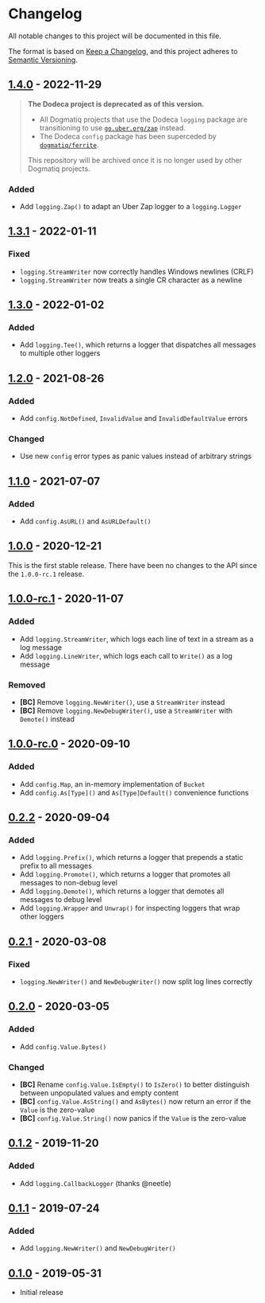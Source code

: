 # Changelog

All notable changes to this project will be documented in this file.

The format is based on [Keep a Changelog], and this project adheres to
[Semantic Versioning].

<!-- references -->

[keep a changelog]: https://keepachangelog.com/en/1.0.0/
[semantic versioning]: https://semver.org/spec/v2.0.0.html

## [1.4.0] - 2022-11-29

> **The Dodeca project is deprecated as of this version.**
>
> - All Dogmatiq projects that use the Dodeca `logging` package are transitioning
>   to use [`go.uber.org/zap`](https://github.com/uber-go/zap) instead.
> - The Dodeca `config` package has been superceded by
>   [`dogmatiq/ferrite`](https://github.com/dogmatiq/ferrite).
>
> This repository will be archived once it is no longer used by other Dogmatiq
> projects.

### Added

- Add `logging.Zap()` to adapt an Uber Zap logger to a `logging.Logger`

## [1.3.1] - 2022-01-11

### Fixed

- `logging.StreamWriter` now correctly handles Windows newlines (CRLF)
- `logging.StreamWriter` now treats a single CR character as a newline

## [1.3.0] - 2022-01-02

### Added

- Add `logging.Tee()`, which returns a logger that dispatches all messages to multiple other loggers

## [1.2.0] - 2021-08-26

### Added

- Add `config.NotDefined`, `InvalidValue` and `InvalidDefaultValue` errors

### Changed

- Use new `config` error types as panic values instead of arbitrary strings

## [1.1.0] - 2021-07-07

### Added

- Add `config.AsURL()` and `AsURLDefault()`

## [1.0.0] - 2020-12-21

This is the first stable release. There have been no changes to the API since
the `1.0.0-rc.1` release.

## [1.0.0-rc.1] - 2020-11-07

### Added

- Add `logging.StreamWriter`, which logs each line of text in a stream as a log message
- Add `logging.LineWriter`, which logs each call to `Write()` as a log message

### Removed

- **[BC]** Remove `logging.NewWriter()`, use a `StreamWriter` instead
- **[BC]** Remove `logging.NewDebugWriter()`, use a `StreamWriter` with `Demote()` instead

## [1.0.0-rc.0] - 2020-09-10

### Added

- Add `config.Map`, an in-memory implementation of `Bucket`
- Add `config.As[Type]()` and `As[Type]Default()` convenience functions

## [0.2.2] - 2020-09-04

### Added

- Add `logging.Prefix()`, which returns a logger that prepends a static prefix to all messages
- Add `logging.Promote()`, which returns a logger that promotes all messages to non-debug level
- Add `logging.Demote()`, which returns a logger that demotes all messages to debug level
- Add `logging.Wrapper` and `Unwrap()` for inspecting loggers that wrap other loggers

## [0.2.1] - 2020-03-08

### Fixed

- `logging.NewWriter()` and `NewDebugWriter()` now split log lines correctly

## [0.2.0] - 2020-03-05

### Added

- Add `config.Value.Bytes()`

### Changed

- **[BC]** Rename `config.Value.IsEmpty()` to `IsZero()` to better distinguish between unpopulated values and empty content
- **[BC]** `config.Value.AsString()` and `AsBytes()` now return an error if the `Value` is the zero-value
- **[BC]** `config.Value.String()` now panics if the `Value` is the zero-value

## [0.1.2] - 2019-11-20

### Added

- Add `logging.CallbackLogger` (thanks @neetle)

## [0.1.1] - 2019-07-24

### Added

- Add `logging.NewWriter()` and `NewDebugWriter()`

## [0.1.0] - 2019-05-31

- Initial release

<!-- references -->

[unreleased]: https://github.com/dogmatiq/dodeca
[0.1.0]: https://github.com/dogmatiq/dodeca/releases/tag/v0.1.0
[0.1.1]: https://github.com/dogmatiq/dodeca/releases/tag/v0.1.1
[0.1.2]: https://github.com/dogmatiq/dodeca/releases/tag/v0.1.2
[0.2.0]: https://github.com/dogmatiq/dodeca/releases/tag/v0.2.0
[0.2.1]: https://github.com/dogmatiq/dodeca/releases/tag/v0.2.1
[0.2.2]: https://github.com/dogmatiq/dodeca/releases/tag/v0.2.2
[1.0.0-rc.0]: https://github.com/dogmatiq/dodeca/releases/tag/v1.0.0-rc.0
[1.0.0-rc.1]: https://github.com/dogmatiq/dodeca/releases/tag/v1.0.0-rc.1
[1.0.0]: https://github.com/dogmatiq/dodeca/releases/tag/v1.0.0
[1.1.0]: https://github.com/dogmatiq/dodeca/releases/tag/v1.1.0
[1.2.0]: https://github.com/dogmatiq/dodeca/releases/tag/v1.2.0
[1.3.0]: https://github.com/dogmatiq/dodeca/releases/tag/v1.3.0
[1.3.1]: https://github.com/dogmatiq/dodeca/releases/tag/v1.3.1
[1.4.0]: https://github.com/dogmatiq/dodeca/releases/tag/v1.4.0

<!-- version template
## [0.0.1] - YYYY-MM-DD

### Added
### Changed
### Deprecated
### Removed
### Fixed
### Security
-->
